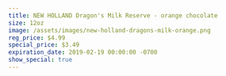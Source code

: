 ```yaml
---
title: NEW HOLLAND Dragon's Milk Reserve - orange chocolate
size: 12oz
image: /assets/images/new-holland-dragons-milk-orange.png
reg_price: $4.99
special_price: $3.49
expiration_date: 2019-02-19 00:00:00 -0700
show_special: true
---
```


